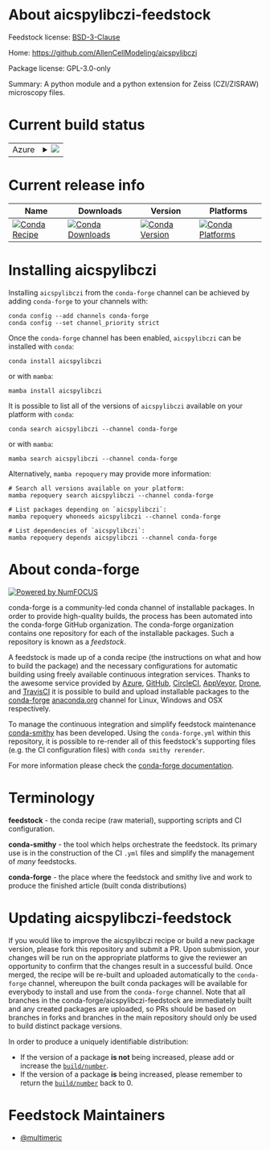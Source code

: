 About aicspylibczi-feedstock
============================

Feedstock license: [BSD-3-Clause](https://github.com/conda-forge/aicspylibczi-feedstock/blob/main/LICENSE.txt)

Home: https://github.com/AllenCellModeling/aicspylibczi

Package license: GPL-3.0-only

Summary: A python module and a python extension for Zeiss (CZI/ZISRAW) microscopy files.

Current build status
====================


<table>
    
  <tr>
    <td>Azure</td>
    <td>
      <details>
        <summary>
          <a href="https://dev.azure.com/conda-forge/feedstock-builds/_build/latest?definitionId=23610&branchName=main">
            <img src="https://dev.azure.com/conda-forge/feedstock-builds/_apis/build/status/aicspylibczi-feedstock?branchName=main">
          </a>
        </summary>
        <table>
          <thead><tr><th>Variant</th><th>Status</th></tr></thead>
          <tbody><tr>
              <td>linux_64_python3.10.____cpython</td>
              <td>
                <a href="https://dev.azure.com/conda-forge/feedstock-builds/_build/latest?definitionId=23610&branchName=main">
                  <img src="https://dev.azure.com/conda-forge/feedstock-builds/_apis/build/status/aicspylibczi-feedstock?branchName=main&jobName=linux&configuration=linux%20linux_64_python3.10.____cpython" alt="variant">
                </a>
              </td>
            </tr><tr>
              <td>linux_64_python3.11.____cpython</td>
              <td>
                <a href="https://dev.azure.com/conda-forge/feedstock-builds/_build/latest?definitionId=23610&branchName=main">
                  <img src="https://dev.azure.com/conda-forge/feedstock-builds/_apis/build/status/aicspylibczi-feedstock?branchName=main&jobName=linux&configuration=linux%20linux_64_python3.11.____cpython" alt="variant">
                </a>
              </td>
            </tr><tr>
              <td>linux_64_python3.12.____cpython</td>
              <td>
                <a href="https://dev.azure.com/conda-forge/feedstock-builds/_build/latest?definitionId=23610&branchName=main">
                  <img src="https://dev.azure.com/conda-forge/feedstock-builds/_apis/build/status/aicspylibczi-feedstock?branchName=main&jobName=linux&configuration=linux%20linux_64_python3.12.____cpython" alt="variant">
                </a>
              </td>
            </tr><tr>
              <td>linux_64_python3.9.____cpython</td>
              <td>
                <a href="https://dev.azure.com/conda-forge/feedstock-builds/_build/latest?definitionId=23610&branchName=main">
                  <img src="https://dev.azure.com/conda-forge/feedstock-builds/_apis/build/status/aicspylibczi-feedstock?branchName=main&jobName=linux&configuration=linux%20linux_64_python3.9.____cpython" alt="variant">
                </a>
              </td>
            </tr><tr>
              <td>osx_64_python3.10.____cpython</td>
              <td>
                <a href="https://dev.azure.com/conda-forge/feedstock-builds/_build/latest?definitionId=23610&branchName=main">
                  <img src="https://dev.azure.com/conda-forge/feedstock-builds/_apis/build/status/aicspylibczi-feedstock?branchName=main&jobName=osx&configuration=osx%20osx_64_python3.10.____cpython" alt="variant">
                </a>
              </td>
            </tr><tr>
              <td>osx_64_python3.11.____cpython</td>
              <td>
                <a href="https://dev.azure.com/conda-forge/feedstock-builds/_build/latest?definitionId=23610&branchName=main">
                  <img src="https://dev.azure.com/conda-forge/feedstock-builds/_apis/build/status/aicspylibczi-feedstock?branchName=main&jobName=osx&configuration=osx%20osx_64_python3.11.____cpython" alt="variant">
                </a>
              </td>
            </tr><tr>
              <td>osx_64_python3.12.____cpython</td>
              <td>
                <a href="https://dev.azure.com/conda-forge/feedstock-builds/_build/latest?definitionId=23610&branchName=main">
                  <img src="https://dev.azure.com/conda-forge/feedstock-builds/_apis/build/status/aicspylibczi-feedstock?branchName=main&jobName=osx&configuration=osx%20osx_64_python3.12.____cpython" alt="variant">
                </a>
              </td>
            </tr><tr>
              <td>osx_64_python3.9.____cpython</td>
              <td>
                <a href="https://dev.azure.com/conda-forge/feedstock-builds/_build/latest?definitionId=23610&branchName=main">
                  <img src="https://dev.azure.com/conda-forge/feedstock-builds/_apis/build/status/aicspylibczi-feedstock?branchName=main&jobName=osx&configuration=osx%20osx_64_python3.9.____cpython" alt="variant">
                </a>
              </td>
            </tr><tr>
              <td>win_64_python3.10.____cpython</td>
              <td>
                <a href="https://dev.azure.com/conda-forge/feedstock-builds/_build/latest?definitionId=23610&branchName=main">
                  <img src="https://dev.azure.com/conda-forge/feedstock-builds/_apis/build/status/aicspylibczi-feedstock?branchName=main&jobName=win&configuration=win%20win_64_python3.10.____cpython" alt="variant">
                </a>
              </td>
            </tr><tr>
              <td>win_64_python3.11.____cpython</td>
              <td>
                <a href="https://dev.azure.com/conda-forge/feedstock-builds/_build/latest?definitionId=23610&branchName=main">
                  <img src="https://dev.azure.com/conda-forge/feedstock-builds/_apis/build/status/aicspylibczi-feedstock?branchName=main&jobName=win&configuration=win%20win_64_python3.11.____cpython" alt="variant">
                </a>
              </td>
            </tr><tr>
              <td>win_64_python3.12.____cpython</td>
              <td>
                <a href="https://dev.azure.com/conda-forge/feedstock-builds/_build/latest?definitionId=23610&branchName=main">
                  <img src="https://dev.azure.com/conda-forge/feedstock-builds/_apis/build/status/aicspylibczi-feedstock?branchName=main&jobName=win&configuration=win%20win_64_python3.12.____cpython" alt="variant">
                </a>
              </td>
            </tr><tr>
              <td>win_64_python3.9.____cpython</td>
              <td>
                <a href="https://dev.azure.com/conda-forge/feedstock-builds/_build/latest?definitionId=23610&branchName=main">
                  <img src="https://dev.azure.com/conda-forge/feedstock-builds/_apis/build/status/aicspylibczi-feedstock?branchName=main&jobName=win&configuration=win%20win_64_python3.9.____cpython" alt="variant">
                </a>
              </td>
            </tr>
          </tbody>
        </table>
      </details>
    </td>
  </tr>
</table>

Current release info
====================

| Name | Downloads | Version | Platforms |
| --- | --- | --- | --- |
| [![Conda Recipe](https://img.shields.io/badge/recipe-aicspylibczi-green.svg)](https://anaconda.org/conda-forge/aicspylibczi) | [![Conda Downloads](https://img.shields.io/conda/dn/conda-forge/aicspylibczi.svg)](https://anaconda.org/conda-forge/aicspylibczi) | [![Conda Version](https://img.shields.io/conda/vn/conda-forge/aicspylibczi.svg)](https://anaconda.org/conda-forge/aicspylibczi) | [![Conda Platforms](https://img.shields.io/conda/pn/conda-forge/aicspylibczi.svg)](https://anaconda.org/conda-forge/aicspylibczi) |

Installing aicspylibczi
=======================

Installing `aicspylibczi` from the `conda-forge` channel can be achieved by adding `conda-forge` to your channels with:

```
conda config --add channels conda-forge
conda config --set channel_priority strict
```

Once the `conda-forge` channel has been enabled, `aicspylibczi` can be installed with `conda`:

```
conda install aicspylibczi
```

or with `mamba`:

```
mamba install aicspylibczi
```

It is possible to list all of the versions of `aicspylibczi` available on your platform with `conda`:

```
conda search aicspylibczi --channel conda-forge
```

or with `mamba`:

```
mamba search aicspylibczi --channel conda-forge
```

Alternatively, `mamba repoquery` may provide more information:

```
# Search all versions available on your platform:
mamba repoquery search aicspylibczi --channel conda-forge

# List packages depending on `aicspylibczi`:
mamba repoquery whoneeds aicspylibczi --channel conda-forge

# List dependencies of `aicspylibczi`:
mamba repoquery depends aicspylibczi --channel conda-forge
```


About conda-forge
=================

[![Powered by
NumFOCUS](https://img.shields.io/badge/powered%20by-NumFOCUS-orange.svg?style=flat&colorA=E1523D&colorB=007D8A)](https://numfocus.org)

conda-forge is a community-led conda channel of installable packages.
In order to provide high-quality builds, the process has been automated into the
conda-forge GitHub organization. The conda-forge organization contains one repository
for each of the installable packages. Such a repository is known as a *feedstock*.

A feedstock is made up of a conda recipe (the instructions on what and how to build
the package) and the necessary configurations for automatic building using freely
available continuous integration services. Thanks to the awesome service provided by
[Azure](https://azure.microsoft.com/en-us/services/devops/), [GitHub](https://github.com/),
[CircleCI](https://circleci.com/), [AppVeyor](https://www.appveyor.com/),
[Drone](https://cloud.drone.io/welcome), and [TravisCI](https://travis-ci.com/)
it is possible to build and upload installable packages to the
[conda-forge](https://anaconda.org/conda-forge) [anaconda.org](https://anaconda.org/)
channel for Linux, Windows and OSX respectively.

To manage the continuous integration and simplify feedstock maintenance
[conda-smithy](https://github.com/conda-forge/conda-smithy) has been developed.
Using the ``conda-forge.yml`` within this repository, it is possible to re-render all of
this feedstock's supporting files (e.g. the CI configuration files) with ``conda smithy rerender``.

For more information please check the [conda-forge documentation](https://conda-forge.org/docs/).

Terminology
===========

**feedstock** - the conda recipe (raw material), supporting scripts and CI configuration.

**conda-smithy** - the tool which helps orchestrate the feedstock.
                   Its primary use is in the construction of the CI ``.yml`` files
                   and simplify the management of *many* feedstocks.

**conda-forge** - the place where the feedstock and smithy live and work to
                  produce the finished article (built conda distributions)


Updating aicspylibczi-feedstock
===============================

If you would like to improve the aicspylibczi recipe or build a new
package version, please fork this repository and submit a PR. Upon submission,
your changes will be run on the appropriate platforms to give the reviewer an
opportunity to confirm that the changes result in a successful build. Once
merged, the recipe will be re-built and uploaded automatically to the
`conda-forge` channel, whereupon the built conda packages will be available for
everybody to install and use from the `conda-forge` channel.
Note that all branches in the conda-forge/aicspylibczi-feedstock are
immediately built and any created packages are uploaded, so PRs should be based
on branches in forks and branches in the main repository should only be used to
build distinct package versions.

In order to produce a uniquely identifiable distribution:
 * If the version of a package **is not** being increased, please add or increase
   the [``build/number``](https://docs.conda.io/projects/conda-build/en/latest/resources/define-metadata.html#build-number-and-string).
 * If the version of a package **is** being increased, please remember to return
   the [``build/number``](https://docs.conda.io/projects/conda-build/en/latest/resources/define-metadata.html#build-number-and-string)
   back to 0.

Feedstock Maintainers
=====================

* [@multimeric](https://github.com/multimeric/)

